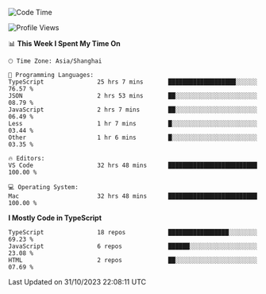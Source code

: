 <!--START_SECTION:waka-->
![Code Time](http://img.shields.io/badge/Code%20Time-5%2C349%20hrs%2041%20mins-blue)

![Profile Views](http://img.shields.io/badge/Profile%20Views-1-blue)

📊 **This Week I Spent My Time On** 

```text
🕑︎ Time Zone: Asia/Shanghai

💬 Programming Languages: 
TypeScript               25 hrs 7 mins       ███████████████████░░░░░░   76.57 % 
JSON                     2 hrs 53 mins       ██░░░░░░░░░░░░░░░░░░░░░░░   08.79 % 
JavaScript               2 hrs 7 mins        ██░░░░░░░░░░░░░░░░░░░░░░░   06.49 % 
Less                     1 hr 7 mins         █░░░░░░░░░░░░░░░░░░░░░░░░   03.44 % 
Other                    1 hr 6 mins         █░░░░░░░░░░░░░░░░░░░░░░░░   03.35 % 

🔥 Editors: 
VS Code                  32 hrs 48 mins      █████████████████████████   100.00 % 

💻 Operating System: 
Mac                      32 hrs 48 mins      █████████████████████████   100.00 % 
```

**I Mostly Code in TypeScript** 

```text
TypeScript               18 repos            █████████████████░░░░░░░░   69.23 % 
JavaScript               6 repos             ██████░░░░░░░░░░░░░░░░░░░   23.08 % 
HTML                     2 repos             ██░░░░░░░░░░░░░░░░░░░░░░░   07.69 % 
```




 Last Updated on 31/10/2023 22:08:11 UTC
<!--END_SECTION:waka-->
